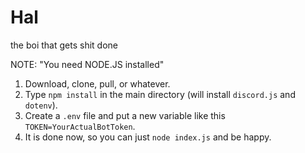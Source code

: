 # Hal

the boi that gets shit done

NOTE: "You need NODE.JS installed"

1. Download, clone, pull, or whatever.
2. Type `npm install` in the main directory (will install `discord.js` and `dotenv`).
3. Create a `.env` file and put a new variable like this `TOKEN=YourActualBotToken`.
4. It is done now, so you can just `node index.js` and be happy.
